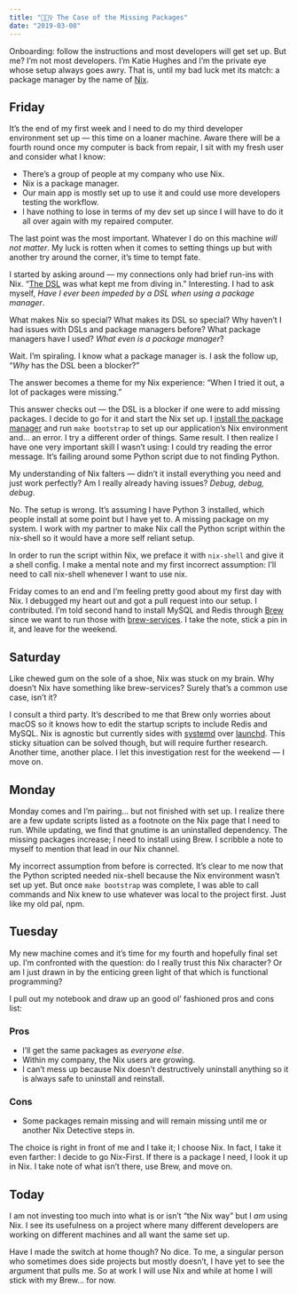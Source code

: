 ```yaml
---
title: "🕵🏼‍♀️ The Case of the Missing Packages"
date: "2019-03-08"
---
```


Onboarding: follow the instructions and most developers will get set up. But me? I’m not most developers. I’m Katie Hughes and I’m the private eye whose setup always goes awry. That is, until my bad luck met its match: a package manager by the name of [Nix](https://nixos.org/nix/).

## Friday

It’s the end of my first week and I need to do my third developer environment set up — this time on a loaner machine. Aware there will be a fourth round once my computer is back from repair, I sit with my fresh user and consider what I know:

- There’s a group of people at my company who use Nix.
- Nix is a package manager.
- Our main app is mostly set up to use it and could use more developers testing the workflow.
- I have nothing to lose in terms of my dev set up since I will have to do it all over again with my repaired computer.

The last point was the most important. Whatever I do on this machine _will not matter_. My luck is rotten when it comes to setting things up but with another try around the corner, it’s time to tempt fate.

I started by asking around — my connections only had brief run-ins with Nix. “[The DSL](https://nixos.org/nix/manual/#chap-writing-nix-expressions) was what kept me from diving in.” Interesting. I had to ask myself, _Have I ever been impeded by a DSL when using a package manager_.

What makes Nix so special? What makes its DSL so special? Why haven’t I had issues with DSLs and package managers before? What package managers have I used? _What even is a package manager_?

Wait. I’m spiraling. I know what a package manager is. I ask the follow up, “_Why_ has the DSL been a blocker?”

The answer becomes a theme for my Nix experience: “When I tried it out, a lot of packages were missing.”

This answer checks out — the DSL is a blocker if one were to add missing packages. I decide to go for it and start the Nix set up. I [install the package manager](https://nixos.org/nix/download.html) and run `make bootstrap` to set up our application’s Nix environment and… an error. I try a different order of things. Same result. I then realize I have one very important skill I wasn’t using: I could try reading the error message. It’s failing around some Python script due to not finding Python.

My understanding of Nix falters — didn’t it install everything you need and just work perfectly? Am I really already having issues? _Debug, debug, debug_.

No. The setup is wrong. It’s assuming I have Python 3 installed, which people install at some point but I have yet to. A missing package on my system. I work with my partner to make Nix call the Python script within the nix-shell so it would have a more self reliant setup.

In order to run the script within Nix, we preface it with `nix-shell` and give it a shell config. I make a mental note and my first incorrect assumption: I’ll need to call nix-shell whenever I want to use nix.

Friday comes to an end and I’m feeling pretty good about my first day with Nix. I debugged my heart out and got a pull request into our setup. I contributed. I’m told second hand to install MySQL and Redis through [Brew](https://brew.sh/) since we want to run those with [brew-services](https://github.com/Homebrew/homebrew-services). I take the note, stick a pin in it, and leave for the weekend.

## Saturday

Like chewed gum on the sole of a shoe, Nix was stuck on my brain. Why doesn’t Nix have something like brew-services? Surely that’s a common use case, isn’t it?

I consult a third party. It’s described to me that Brew only worries about macOS so it knows how to edit the startup scripts to include Redis and MySQL. Nix is agnostic but currently sides with [systemd](https://en.wikipedia.org/wiki/Systemd) over [launchd](https://en.wikipedia.org/wiki/Launchd). This sticky situation can be solved though, but will require further research. Another time, another place. I let this investigation rest for the weekend — I move on.

## Monday

Monday comes and I’m pairing… but not finished with set up. I realize there are a few update scripts listed as a footnote on the Nix page that I need to run. While updating, we find that gnutime is an uninstalled dependency. The missing packages increase; I need to install using Brew. I scribble a note to myself to mention that lead in our Nix channel.

My incorrect assumption from before is corrected. It’s clear to me now that the Python scripted needed nix-shell because the Nix environment wasn’t set up yet. But once `make bootstrap` was complete, I was able to call commands and Nix knew to use whatever was local to the project first. Just like my old pal, npm.

## Tuesday

My new machine comes and it’s time for my fourth and hopefully final set up. I’m confronted with the question: do I really trust this Nix character? Or am I just drawn in by the enticing green light of that which is functional programming?

I pull out my notebook and draw up an good ol’ fashioned pros and cons list:

### Pros

- I’ll get the same packages as _everyone else_.
- Within my company, the Nix users are growing.
- I can’t mess up because Nix doesn’t destructively uninstall anything so it is always safe to uninstall and reinstall.

### Cons

- Some packages remain missing and will remain missing until me or another Nix Detective steps in.

The choice is right in front of me and I take it; I choose Nix. In fact, I take it even farther: I decide to go Nix-First. If there is a package I need, I look it up in Nix. I take note of what isn’t there, use Brew, and move on.

## Today

I am not investing too much into what is or isn’t “the Nix way” but I _am_ using Nix. I see its usefulness on a project where many different developers are working on different machines and all want the same set up.

Have I made the switch at home though? No dice. To me, a singular person who sometimes does side projects but mostly doesn’t, I have yet to see the argument that pulls me. So at work I will use Nix and while at home I will stick with my Brew… for now.
